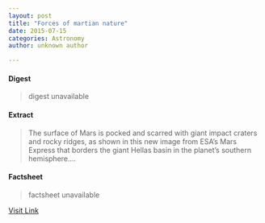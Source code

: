```yaml
---
layout: post
title: "Forces of martian nature"
date: 2015-07-15
categories: Astronomy
author: unknown author

---
```



#### Digest
>digest unavailable

#### Extract
>The surface of Mars is pocked and scarred with giant impact craters and rocky ridges, as shown in this new image from ESA’s Mars Express that borders the giant Hellas basin in the planet’s southern hemisphere....

#### Factsheet
>factsheet unavailable

[Visit Link](http://www.esa.int/Our_Activities/Space_Science/Mars_Express/Forces_of_martian_nature)


